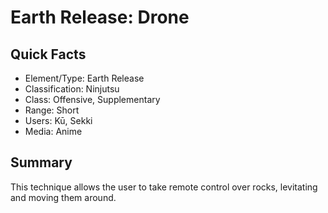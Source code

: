 # Earth Release: Drone

## Quick Facts
- Element/Type: Earth Release
- Classification: Ninjutsu
- Class: Offensive, Supplementary
- Range: Short
- Users: Kū, Sekki
- Media: Anime

## Summary
This technique allows the user to take remote control over rocks, levitating and moving them around.
